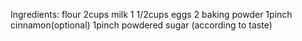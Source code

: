 Ingredients:
flour 2cups
milk 1 1/2cups
eggs 2
baking powder 1pinch
cinnamon(optional) 1pinch
powdered sugar (according to taste)

